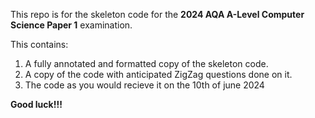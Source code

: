 This repo is for the skeleton code for the **2024 AQA A-Level Computer Science Paper 1** examination.

This contains:

1. A fully annotated and formatted copy of the skeleton code.
2. A copy of the code with anticipated ZigZag questions done on it.
3. The code as you would recieve it on the 10th of june 2024

**Good luck!!!** 
